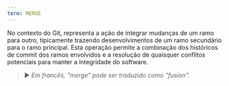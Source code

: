 ```yaml
---
term: MERGE
---
```


No contexto do Git, representa a ação de integrar mudanças de um ramo para outro, tipicamente trazendo desenvolvimentos de um ramo secundário para o ramo principal. Esta operação permite a combinação dos históricos de commit dos ramos envolvidos e a resolução de quaisquer conflitos potenciais para manter a integridade do software.

> ► *Em francês, "merge" pode ser traduzido como "fusion".*